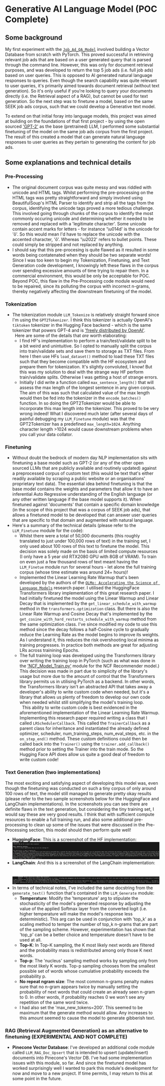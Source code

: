 # Generative AI Language Model (POC Complete)
## Some background
My first experiment with the <a href='https://github.com/VikramsDataScience/Multi_Modal_AI_Side_Projects/tree/dev/Job_Ad_QA_Model'>`Job_Ad_QA_Model`</a> involved building a Vector Database from scratch with PyTorch. This proved successful in retrieving relevant job ads that are based on a user generated query that is parsed through the command line. However, this was only for document retrieval purposes, and was developed to return the top 5 job ads (i.e. full job ads) based on user queries. This is opposed to AI generated natural language responses to queries. Even though the search capability was quite relevant to user queries, it's primarily aimed towards document retrieval (without text generation). So it's only useful if you're looking to query your documents directly (i.e. the Retrieval aspect of a RAG), but cannot be used for text generation. So the next step was to finetune a model, based on the same SEEK job ads corpus, such that we could develop a Generative text model.

To extend on that initial foray into language models, this project was aimed at building on the foundations of that first project - by using the open sourced <a href='https://huggingface.co/openai-community/gpt2'> 'GPT-2'</a> as the base (pretrained) LLM, I performed some substantial finetuning of the model on the same job ads corpus from the first project. The result of this created a model that can generate natural language responses to user queries as they pertain to generating the content for job ads.

## Some explanations and technical details
### Pre-Processing
- The original document corpus was quite messy and was riddled with unicode and HTML tags. Whilst performing the pre-processing on the HTML tags was pretty straightforward and simply involved using BeautifulSoup's HTML Parser to identify and strip all the tags from the corpus, identifying the unicode tags proved a more tedious challenge. This involved going through chunks of the corpus to identify the most commonly occuring unicode and determining whether it needed to be removed and replaced with a 'legitimate character'. Some unicode contain accent marks for letters - for instance '\u014d' is the unicode for 'ō'. So this would mean I'd have to replace the unicode with the accented character, 'ō'. Whereas '\u2022' refers to bullet points. These could simply be stripped and not replaced by anything.<br>
- I should say that this pre-procesing is quite flawed as it resulted in some words being contatenated when they should be two separate words! Since I was too keen to begin my Tokenization, Finetuning, and Text Generation code development, I knowingly left these flaws in the corpus over spending excessive amounts of time trying to repair them. In a commercial environment, this would be only be acceptable for POC. Beyond POC, this flaw in the Pre-Processing code module would need to be repaired, since its polluting the corpus with incorrect n-grams, thereby negatively affecting the downstream finetuning of the model.

### Tokenization
- The tokenization module `LLM_Tokenize` is relatively straight forward since I'm using the `GPT2Tokenizer`. I think this tokenizer is actually OpenAI's `tiktoken` tokenizer in the Hugging Face backend - which is the same tokenizer that powers GPT-4 and is <a href='https://github.com/openai/tiktoken'> 'freely distributed by OpenAI'</a>.<br>
&nbsp;&nbsp;Here are some of the details that <i>are</i> worth elaborating:
    - I find HF's implementation to perform a train/test/validate split to be a bit weird and unintuitive. So I opted to manually split the corpus into train/validate sets and save them to storage as TXT files. From here I then use HFs `load_dataset()` method to load these TXT files such that they become compatible with the HF ecosystem and prepare them for tokenization. It's slightly convoluted, I know! But this was my solution to deal with the strange way HF perform train/validate splits. Otherwise I was getting a host of strange errors.
    - Initially I did write a function called `max_sentence_length()` that will assess the max length of the longest sentence in any given corpus. The aim of this was such that calculated value of the max length would then be fed into the tokenizer in the `encode_batches()` function. In so doing the GPT2Tokenizer would be able to incorporate this max length into the tokenizer. This proved to be very wrong indeed! What I discovered much later (after several days of painful debugging my `LLM_Finetune` module) was that the GPT2Tokenizer has a predefined `max_length=1024`. Anything character length >1024 would cause downstream problems when you call your data collator.

### Finetuning
- Without doubt the bedrock of modern day NLP implementation sits with finetuning a base model such as GPT-2 (or any of the other open sourced LLMs that are publicly available and routinely updated) against a preprocessed corpus of custom text (this would be text that's either readily available by scraping a public website or an organisations' proprietary text data). The essential idea behind finetuning is that the base model contains the weights and parameters that allow it to have an inferential Auto Regressive understanding of the English language (or any other written language if the base model supports it). When finetuned against 'documents' that contain a specific domain knowledge (in the scope of this project that was a corpus of SEEK job ads), that allows a finetuned model to be developed that can answer user queries that are specific to that domain and augmented with natural language. 
- Here's a summary of the technical details (please refer to the `LLM_Finetune` module for the code):
    - Whilst there were a total of 50,000 documents (this roughly translated to just under 100,000 rows of text) in the training set, I only used about 100 rows of this text to finetune the model. This decision was solely made on the basis of limited compute resources (I only have a 5 year old RTX2080 GPU with 8GB of VRAM). To train on even just a few thousand rows of text meant having the `LLM_Finetue` module run for several hours - let alone the full training corpus (whose time estimate was around 24+ hours)!
    - Implemented the Linear Learning Rate Warmup that's been developed by the authors of the <a href='https://arxiv.org/pdf/2402.00838.pdf'> `OLMo: Accelerating the Science of Language Models`</a> research paper. I utilised the HuggingFace Transformers library implementation of this great research paper. I had initially finetuned the model using the Linear Warmup and Linear Decay that is implemented by the `get_linear_schedule_with_warmup` method in the `transformers.optimization` class. But there is also the Linear Rate Warmup and Cosine Decay that's implemented by the `get_cosine_with_hard_restarts_schedule_with_warmup` method from the same optimization class. I've since modified my code to use this method since the decay follows a half-Cosine cycle to gradually reduce the Learning Rate as the model begins to improve its weights. As I understand it, this reduces the risk overshooting local minima as training progresses. In practice both methods are great for adjusting LRs across trainining Epochs.
    - The full training loop was developed using the Transformers library over writing the training loop in PyTorch (such as what was done in the <a href='https://github.com/VikramsDataScience/Multi_Modal_AI_Side_Projects/blob/dev/Recommender_Model/src/NCF_Model_Train/NCF_Model_Train.py'> 'NCF_Model_Train.py'</a> module for the NCF Recommender model.) This decision was made in part due to simplicity of the library's usage but more due to the amount of control that the Transformers library permits us in utilising PyTorch as a backend. In other words, the Transformers library isn't an abstracted API that takes away a developer's ability to write custom code when needed, but it's a library that allows us plenty of freedom to develop our own code when needed whilst still simplifying the model's training loop.<br>
    &nbsp;&nbsp;This ability to write custom code is best evidenced in the aforementioned implementation of the Linear Learning Rate Warmup. Implementing this research paper required writing a class that I called `LRSchedulerCallback`. This called the `TrainerCallback` as a parent class for inheritance and instantiated the already defined optimizer, scheduler, num_training_steps, num_eval_steps, etc. in the `on_step_end()` method. These custom definitions could then be called back into the `Trainer()` using the `trainer.add_callback()` method prior to setting the Trainer into the train mode. So the Hugging Face API does allow us quite a good deal of freedom to write custom code!

### Text Generation (two implementations)
The most exciting and satisfying aspect of developing this model was, even though the finetuning was conducted on such a tiny corpus of only around 100 rows of text, the model still managed to generate pretty okay results (please refer to the two sample screenshots below for the HuggingFace and LangChain implementations). In the screenshots you can see there are definite flaws in the text generation, but considering the tiny training set, I would say these are very good results. I think that with sufficient compute resources to enable a full training run, and also some additional pre-processing to clean up some of the issues that were discussed in the Pre-Processing section, this model should then perform quite well!<br>
- <b>HuggingFace</b>: This is a screenshot of the HF implementation:
![Alt text](image.png)
- <b>LangChain</b>: And this is a screenshot of the LangChain implementation:
![Alt text](image-1.png)
- In terms of technical notes, I've included the same docstring from the `generate_text()` function that's contained in the `LLM_Generate` module:
    - <b>Temperature</b>: Modify the 'temperature' arg to stipulate the stochasticity of the model's generated response by 
    adjusting the value of the applied Softmax layer from the converted logit (i.e. higher temperature will make the 
    model's response less deterministic). This arg can be used in conjunction with 'top_k' as a scaling method to 
    temper the number of top_k n-grams that are part of the sampling scheme. However, experimentation has shown that
    'top_p' can be a better choice and temperature doesn't have to be used at all.
    - <b>Top-K</b>: In Top-K sampling, the K most likely next words are filtered and the probability mass is 
    redistributed among only those K next words.
    - <b>Top-p</b>: The 'nucleus' sampling method works by sampling only from the most likely K words. Top-p sampling 
    chooses from the smallest possible set of words whose cumulative probability exceeds the probability p.
    - <b>No repeat ngram size</b>: The most common n-grams penalty makes sure that no n-gram appears twice by manually setting the probability 
    of next words that could create an already seen n-gram to 0. In other words, if probability reaches 0 we won't see any repetition of the same word twice.
    - I had also set the 'max_new_tokens=200'. This seemed to be maximum that the generate method would allow. Any increases to this amount seemed to cause the model to generate gibberish text.

### RAG (Retrieval Augmented Generation) as an alternative to finetuning (EXPERIMENTAL AND NOT COMPLETE)
- <b>Pinecone Vector Database</b>: I've developed an additional code module called `LLM_RAG_Doc_Upsert` that is intended to upsert (update/insert) documents into Pinecone's Vector DB. I've had some implementation issues with this module, so far. And since the finetuned model has worked surprisingly well I wanted to park this module's development for now and move to a new project. If time permits, I may return to this at some point in the future.